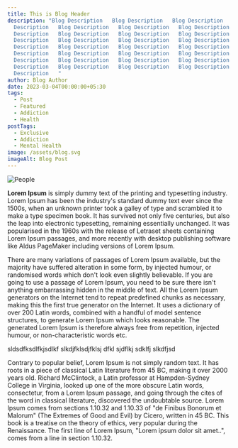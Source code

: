 ```yaml
---
title: This is Blog Header
description: "Blog Description   Blog Description   Blog Description   Blog
  Description   Blog Description   Blog Description   Blog Description   Blog
  Description   Blog Description   Blog Description   Blog Description   Blog
  Description   Blog Description   Blog Description   Blog Description   Blog
  Description   Blog Description   Blog Description   Blog Description   Blog
  Description   Blog Description   Blog Description   Blog Description   Blog
  Description   Blog Description   Blog Description   Blog Description   Blog
  Description   Blog Description   Blog Description   Blog Description   Blog
  Description   "
author: Blog Author
date: 2023-03-04T00:00:00+05:30
tags:
  - Post
  - Featured
  - Addiction
  - Health
postTags:
  - Exclusive
  - Addiction
  - Mental Health
image: /assets/blog.svg
imageAlt: Blog Post
---
```

![People](/assets/icecreamsocialphoto_00370.jpg)



**Lorem Ipsum** is simply dummy text of the printing and typesetting industry. Lorem Ipsum has been the industry's standard dummy text ever since the 1500s, when an unknown printer took a galley of type and scrambled it to make a type specimen book. It has survived not only five centuries, but also the leap into electronic typesetting, remaining essentially unchanged. It was popularised in the 1960s with the release of Letraset sheets containing Lorem Ipsum passages, and more recently with desktop publishing software like Aldus PageMaker including versions of Lorem Ipsum.





<!--StartFragment-->

There are many variations of passages of Lorem Ipsum available, but the majority have suffered alteration in some form, by injected humour, or randomised words which don't look even slightly believable. If you are going to use a passage of Lorem Ipsum, you need to be sure there isn't anything embarrassing hidden in the middle of text. All the Lorem Ipsum generators on the Internet tend to repeat predefined chunks as necessary, making this the first true generator on the Internet. It uses a dictionary of over 200 Latin words, combined with a handful of model sentence structures, to generate Lorem Ipsum which looks reasonable. The generated Lorem Ipsum is therefore always free from repetition, injected humour, or non-characteristic words etc.

<!--EndFragment-->





s﻿ldsdfksdlfkjsdlkf slkdjfklsdjfklsj dfkl sjdflkj sdklfj slkdfjsd

<!--StartFragment-->

Contrary to popular belief, Lorem Ipsum is not simply random text. It has roots in a piece of classical Latin literature from 45 BC, making it over 2000 years old. Richard McClintock, a Latin professor at Hampden-Sydney College in Virginia, looked up one of the more obscure Latin words, consectetur, from a Lorem Ipsum passage, and going through the cites of the word in classical literature, discovered the undoubtable source. Lorem Ipsum comes from sections 1.10.32 and 1.10.33 of "de Finibus Bonorum et Malorum" (The Extremes of Good and Evil) by Cicero, written in 45 BC. This book is a treatise on the theory of ethics, very popular during the Renaissance. The first line of Lorem Ipsum, "Lorem ipsum dolor sit amet..", comes from a line in section 1.10.32.

<!--EndFragment-->